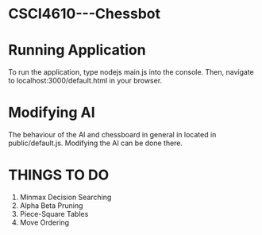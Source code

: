 # CSCI4610---Chessbot

# Running Application
To run the application, type nodejs main.js into the console. 
Then, navigate to localhost:3000/default.html in your browser.

# Modifying AI
The behaviour of the AI and chessboard in general in located in public/default.js.
Modifying the AI can be done there.

# THINGS TO DO 
1. Minmax Decision Searching 
2. Alpha Beta Pruning
3. Piece-Square Tables
4. Move Ordering